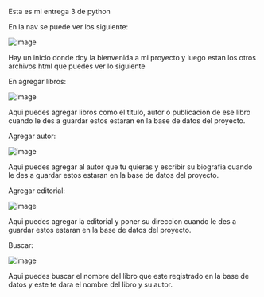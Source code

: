 Esta es mi entrega 3 de python

En la nav se puede ver los siguiente: 

![image](https://github.com/user-attachments/assets/f7b4a8a3-3ad9-49e0-8609-31495167a51e)


Hay un inicio donde doy la bienvenida a mi proyecto y luego estan los otros archivos html que puedes ver lo siguiente


En agregar libros: 

![image](https://github.com/user-attachments/assets/d7672724-94c4-4b2d-847f-a3461f71de68)

Aqui puedes agregar libros como el titulo, autor o publicacion de ese libro cuando le des a guardar estos estaran en la base de datos del proyecto.


Agregar autor:

![image](https://github.com/user-attachments/assets/f19d20a8-687b-4f88-b81e-00259b35862a)

Aqui puedes agregar al autor que tu quieras y escribir su biografia cuando le des a guardar estos estaran en la base de datos del proyecto.


Agregar editorial:

![image](https://github.com/user-attachments/assets/5947368e-396e-4648-ac61-c008127a8530)

Aqui puedes agregar la editorial y poner su direccion cuando le des a guardar estos estaran en la base de datos del proyecto.


Buscar: 

![image](https://github.com/user-attachments/assets/86b20ef3-699c-4e43-9153-5f45fcc0a400)

Aqui puedes buscar el nombre del libro que este registrado en la base de datos y este te dara el nombre del libro y su autor.
